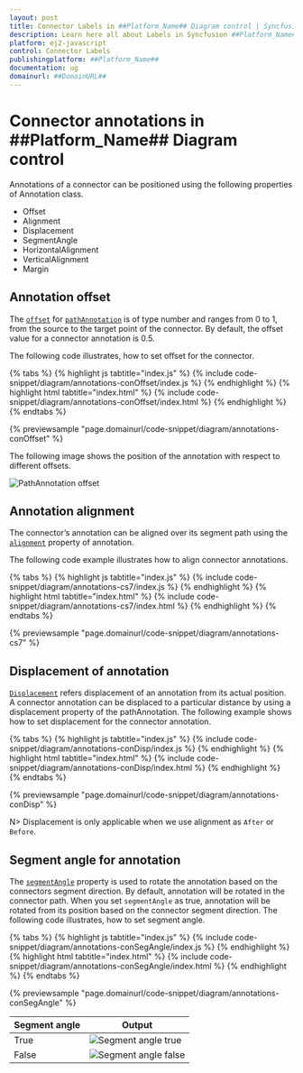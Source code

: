 ```yaml
---
layout: post
title: Connector Labels in ##Platform_Name## Diagram control | Syncfusion
description: Learn here all about Labels in Syncfusion ##Platform_Name## Diagram control of Syncfusion Essential JS 2 and more.
platform: ej2-javascript
control: Connector Labels
publishingplatform: ##Platform_Name##
documentation: ug
domainurl: ##DomainURL##
---
```


# Connector annotations in ##Platform_Name## Diagram control

Annotations of a connector can be positioned using the following properties of Annotation class.

* Offset
* Alignment
* Displacement
* SegmentAngle
* HorizontalAlignment
* VerticalAlignment
* Margin

## Annotation offset

The [`offset`](../api/diagram/pathAnnotationModel/#offset) for [`pathAnnotation`](../api/diagram/pathAnnotationModel/) is of type number and ranges from 0 to 1, from the source to the target point of the connector. By default, the offset value for a connector annotation is 0.5.

The following code illustrates, how to set offset for the connector.

{% tabs %}
{% highlight js tabtitle="index.js" %}
{% include code-snippet/diagram/annotations-conOffset/index.js %}
{% endhighlight %}
{% highlight html tabtitle="index.html" %}
{% include code-snippet/diagram/annotations-conOffset/index.html %}
{% endhighlight %}
{% endtabs %}
        
{% previewsample "page.domainurl/code-snippet/diagram/annotations-conOffset" %}

The following image shows the position of the annotation with respect to different offsets.

![PathAnnotation offset](images/diagram-pathAnnotation-offset.png)

## Annotation alignment

The connector’s annotation can be aligned over its segment path using the [`alignment`](../api/diagram/annotationalignment/) property of annotation.

The following code example illustrates how to align connector annotations.

{% tabs %}
{% highlight js tabtitle="index.js" %}
{% include code-snippet/diagram/annotations-cs7/index.js %}
{% endhighlight %}
{% highlight html tabtitle="index.html" %}
{% include code-snippet/diagram/annotations-cs7/index.html %}
{% endhighlight %}
{% endtabs %}
        
{% previewsample "page.domainurl/code-snippet/diagram/annotations-cs7" %}

## Displacement of annotation

[`Displacement`](../api/diagram/pointmodel/) refers displacement of an annotation from its actual position. A connector annotation can be displaced to a particular distance by using a displacement property of the pathAnnotation. The following example shows how to set displacement for the connector annotation.

{% tabs %}
{% highlight js tabtitle="index.js" %}
{% include code-snippet/diagram/annotations-conDisp/index.js %}
{% endhighlight %}
{% highlight html tabtitle="index.html" %}
{% include code-snippet/diagram/annotations-conDisp/index.html %}
{% endhighlight %}
{% endtabs %}
        
{% previewsample "page.domainurl/code-snippet/diagram/annotations-conDisp" %}

N> Displacement is only applicable when we use alignment as `After` or `Before`.

## Segment angle for annotation

The [`segmentAngle`](../api/diagram/pathAnnotationModel/#segmentangle) property is used to rotate the annotation based on the connectors segment direction. By default, annotation will be rotated in the connector path. When you set `segmentAngle` as true, annotation will be rotated from its position based on the connector segment direction. The following code illustrates, how to set segment angle.


{% tabs %}
{% highlight js tabtitle="index.js" %}
{% include code-snippet/diagram/annotations-conSegAngle/index.js %}
{% endhighlight %}
{% highlight html tabtitle="index.html" %}
{% include code-snippet/diagram/annotations-conSegAngle/index.html %}
{% endhighlight %}
{% endtabs %}
        
{% previewsample "page.domainurl/code-snippet/diagram/annotations-conSegAngle" %}

|Segment angle|Output|
|-----|-----|
|True|![Segment angle true](images/diagram-annotation-segmentAngle-true.png)|
|False|![Segment angle false](images/diagram-annotation-segmentAngle-false.png)|


